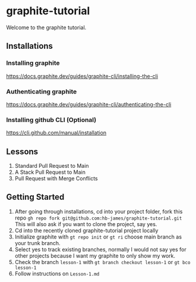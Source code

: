 # graphite-tutorial
Welcome to the graphite tutorial.

## Installations
### Installing graphite
https://docs.graphite.dev/guides/graphite-cli/installing-the-cli

### Authenticating graphite
https://docs.graphite.dev/guides/graphite-cli/authenticating-the-cli

### Installing github CLI (Optional)
https://cli.github.com/manual/installation

## Lessons
1. Standard Pull Request to Main
2. A Stack Pull Request to Main
3. Pull Request with Merge Conflicts


## Getting Started
1. After going through installations, cd into your project folder, fork this repo `gh repo fork git@github.com:hb-james/graphite-tutorial.git` This will also ask if you want to clone the project, say yes.
2. Cd into the recently cloned graphite-tutorial project locally
3. Initialize graphite with `gt repo init` or `gt ri` choose main branch as your trunk branch.
4. Select yes to track existing branches, normally I would not say yes for other projects because I want my graphite to only show my work.
5. Check the branch `lesson-1` with `gt branch checkout lesson-1` or `gt bco lesson-1`
6. Follow instructions on `Lesson-1.md`
